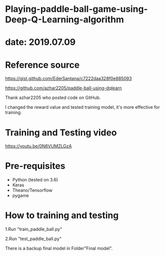 # Playing-paddle-ball-game-using-Deep-Q-Learning-algorithm

# date: 2019.07.09

# Reference source
https://gist.github.com/EderSantana/c7222daa328f0e885093

https://github.com/azhar2205/paddle-ball-using-dqlearn

Thank azhar2205 who posted code on GitHub.

I changed the reward value and tested training model, it's more effective for training.

# Training and Testing video
https://youtu.be/0N6VUMZLGzA
# Pre-requisites
* Python (tested on 3.6)
* Keras
* Theano/Tensorflow
* pygame
# How to training and testing
1.Run "train_paddle_ball.py"

2.Run "test_paddle_ball.py"

There is a backup final model in Folder"Final model".
